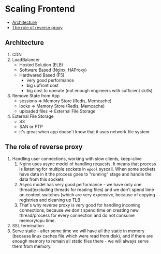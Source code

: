 # Scaling Frontend

  * [Architecture](#architecture)
  * [The role of reverse proxy](#the-role-of-reverse-proxy)

## Architecture
1. CDN
1. LoadBalancer
	* Hosted Solution (ELB)
	* Software Based (Nginx, HAProxy)
	* Hardwared Based (F5)
		* very good performance
		* big upfront cost
		* big cost to operate (not enough engineers with sufficient skills)
1. Remove State from App
	* sessions => Memory Store (Redis, Memcache)
	* locks => Memory Store (Redis, Memcache)
	* uploaded files => External File Storage
1. External File Storage
	* S3
	* SAN or FTP
	* it's great when app doesn't know that it uses network file system

## The role of reverse proxy
1. Handling user connections, working with slow clients, keep-alive
    1. Nginx uses async model of handling requests. It means that process is listening for multiple sockets in `epool` syscall. When some sockets have data in it the process goes to "running" stage and handle the data from this sockets
    1. Async model has very good performance - we have only one thread(excluding threads for reading files) and we don't spend time on context switches (which are very expensive, because of copying registries and cleaning up TLB
    1. That's why reverse proxy is very good for handling incoming connections, because we don't spend time on creating new thread/process for every connection and do not consume memory/cpu time.
1. SSL termination
1. Serve static - after some time we will have all the static in memory (because linux caches file which were read from disk), and if there are enough memory to remain all static files there - we will always serve them from memory.

